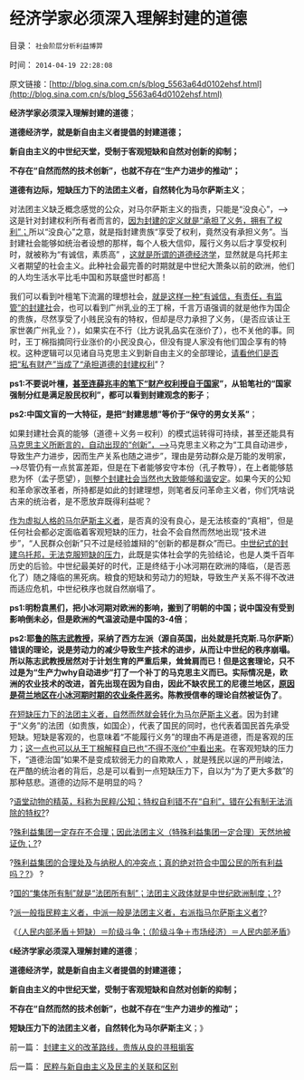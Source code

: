 # 经济学家必须深入理解封建的道德

目录： `社会阶层分析利益博羿` 

时间： `2014-04-19 22:28:08` 

原文链接：[http://blog.sina.com.cn/s/blog_5563a64d0102ehsf.html](http://blog.sina.com.cn/s/blog_5563a64d0102ehsf.html)

**经济学家必须深入理解封建的道德**；

**道德经济学，就是新自由主义者提倡的封建道德；**

**新自由主义的中世纪天堂，受制于客观短缺和自然对创新的抑制；**

**不存在“自然而然的技术创新”，也就不存在“生产力进步的推动”；**

**道德有边际，短缺压力下的法团主义者，自然转化为马尔萨斯主义**；

对法团主义缺乏概念感觉的公众，对马尔萨斯主义的指责，只能是“没良心”，——>这是针对封建权利所有者而言的，[因为封建的定义就是“承担了义务，拥有了权利”；](../../../2010/5/15/“权力－权利－义务”模型即奴隶制.md)所以“没良心”之意，就是指封建贵族“享受了权利，竟然没有承担义务”。当封建社会能够如统治者设想的那样，每个人极大信仰，履行义务以后才享受权利时，就被称为“有诚信，素质高”
，[这就是所谓的道德经济学](../../../2011/12/8/中世纪道德经济学的通往奴役之路.md)，显然就是乌托邦主义者期望的社会主义。此种社会最完善的时期就是中世纪大萧条以前的欧洲，他们的人均生活水平比毛中国和苏联盛世时都高！

我们可以看到叶檀笔下流漏的理想社会，[就是这样一种“有诚信，有责任，有监管”的封建社](../../../2012/3/29/东方人口为啥多？东方集权与欧洲封建的区别.md)会，也可以看到广州乳业的王丁棉，千言万语强调的就是他作为国企的贵族，尽然享受了小贱民没有的特权，但却是尽力承担了义务，（是否应该让王家世袭广州乳业？），如果实在不行（比方说乳品实在涨价了），也不关他的事。同时，王丁棉指摘同行业涨价的小民没良心，但没有提人家没有他们国企享有的特权。这种逻辑可以见诸自马克思主义到新自由主义的全部理论，[请看他们是否把“私有财产”当成了“承担道德的封建权利](../../../2014/1/2/《资本论》逻辑依据的“资本定义”，在客观社会中不存在.md)”？

**ps1:不要说叶檀，[甚至连薛兆丰的笔下“财产权利授自于国家](../../../2013/7/19/自由放任和政府监管的各自前提，兼谈薛兆丰与叶檀的共识.md)”，从铅笔社的“国家强制分红是满足股民权利”，都可以看到封建观念的影子**；

**ps2:中国文盲的一大特征，是把“封建思想”等价于“保守的男女关系”**；

如果封建社会真的能够（道德＋义务＝权利）的模式运转得可持续，甚至还能具有[马克思主义所断言的，自动出现的“创新”，——>](../../../2012/3/25/历史哲学指导下的精神错乱.md)马克思主义称之为“工具自动进步，导致生产力进步，因而生产关系也随之进步”，理由是劳动群众是万能的发明家，——>尽管仍有一点贫富差距，但是在下者能够安守本份（孔子教导），在上者能够慈悲为怀（孟子愿望），[则整个封建社会当然也大致能够和谐安定](../../../2012/6/13/社会主义制度源远流长，民主集中制是公有制基本政治模式.md)。如果今天的公知和革命家改革者，所持都是如此的封建理想，则笔者反问革命主义者，你们凭啥说古来的统治者，是不愿放弃既得利益呢？

[作为虚拟人格的马尔萨斯主义者](../../../2014/3/27/所谓“主义”一般情况下就是“虚拟人格”“此派彼派”.md)，是否真的没有良心，是无法核查的“真相”，但是任何社会都必定面临着客观短缺的压力，社会不会自然而然地出现“技术进步”，“人民群众创新”只不过是经验雄辩的“创新的都是群众”而已。[中世纪式的封建乌托邦，无法克服短缺的压力](../../../2012/3/2/中世纪Charter等级社会的阶级死亡次序排定.md)，此既是实体社会学的先验结论，也是人类千百年历史的后验。中世纪最美好的时代，正是终结于小冰河期在欧洲的降临，（是否恶化了）随之降临的黑死病。粮食的短缺和劳动力的短缺，导致生产关系不得不改进而适应危机，中世纪秩序也就自然崩塌了。

**ps1:明粉袁黑们，把小冰河期对欧洲的影响，搬到了明朝的中国；说中国没有受到影响倒未必，但是欧洲的气温波动是中国的3-4倍**；

**ps2:耶[鲁的陈志武教授](../../../2011/6/12/国民人权是社会经济的发动机，兼谈耶鲁陈志武.md)，采纳了西方左派（源自英国，出处就是托克斯.马尔萨斯）错误的理论，说是劳动力的减少导致生产技术的进步，从而让中世纪的秩序崩塌。所以陈志武教授居然对于计划生育的严重后果，耸耸肩而已！但是这套理论，只不过是为“生产力why自动进步”打了一个补丁的马克思主义而已。实际情况是，欧洲的农业技术的改进，首先出现在因为自由，因此不缺农民工的尼德兰地区，[原因是荷兰地区在小冰河期时期的农业条件恶](../../../2011/3/15/一帆风顺的荷兰资本主义进程.md)劣。陈教授信奉的理论自然被证伪了**。

[在短缺压力下的法团主义者，自然而然就会转化为马尔萨斯主义者](../../../2014/3/23/为什么古拉格群岛会比毛主席的人民公社会惨烈一百倍？.md)。因为封建于“义务”的法团（如贵族，如国企），代表了国民的同时，也代表着国民首先承受短缺。短缺是客观的，也意味着“不能履行义务”的理由不再是道德，而是客观的压力；[这一点也可以从王丁棉解释自已也“不得不涨价”中看出来](../../../2014/4/8/王丁棉同志借制造乳业衰亡，深情讲解“通往奴役之路”.md)。在客观短缺的压力下，“道德治国”如果不是变成软弱无力的自欺欺人
，就是残民以逞的严刑峻法，在严酷的统治者的背后，总是可以看到一点短缺压力下，自以为“为了更大多数”的那种慈悲。道德的边际不是明显的吗？

?[语堂动物的精英，科称为民粹/公知；特权自利错不在“自利”，错在公有制无法消除的特权?](../../../2014/3/2/林语堂动物的精英称为民粹公知；公务员起哄加薪的法团主义.md)?

?[殊利益集团一定存在不合理；因此法团主义（特殊利益集团一定合理）天然地被证伪；?](../../../2014/3/16/特殊利益集团的腐败，让贪官显得太无害.md)?

?[殊利益集团的合理处及与纳税人的冲突点；真的绝对符合中国公民的所有利益吗？?](../../../2014/3/22/特殊利益集团的合理处及与纳税人的冲突点.md)》
?

?[国的“集体所有制”就是“法团所有制”；法团主义政体就是中世纪欧洲制度；?](../../../2014/3/27/什么是法团和法团主义？农民是法团吗？自治是法团吗？.md)?

?[派一般指民粹主义者，中派一般是法团主义者，右派指马尔萨斯主义者?](../../../2014/4/1/公有制的三角演义“自由人vs民粹vs法团主义”，及权贵.md)?

《[（人民内部矛盾＋短缺）＝阶级斗争；（阶级斗争＋市场经济）＝人民内部矛盾](../../../2014/4/9/阶级斗争和“人民内部矛盾”互相转化的经济条件.md)》

《**经济学家必须深入理解封建的道德**；

**道德经济学，就是新自由主义者提倡的封建道德；**

**新自由主义的中世纪天堂，受制于客观短缺和自然对创新的抑制；**

**不存在“自然而然的技术创新”，也就不存在“生产力进步的推动”；**

**短缺压力下的法团主义者，自然转化为马尔萨斯主义**；》

前一篇： [封建主义的改革路线，贵族从良的寻租掮客](../../../2014/4/22/封建主义的改革路线，贵族从良的寻租掮客.md)

后一篇： [民粹与新自由主义及民主的关联和区别](../../../2014/4/19/民粹与新自由主义及民主的关联和区别.md)

